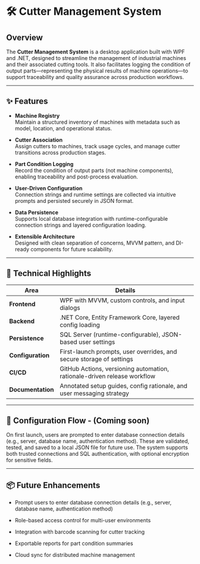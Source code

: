 # 🛠️ Cutter Management System

## Overview  
The **Cutter Management System** is a desktop application built with WPF and .NET, designed to streamline the management of industrial machines and their associated cutting tools. It also facilitates logging the condition of output parts—representing the physical results of machine operations—to support traceability and quality assurance across production workflows.

---

## ✨ Features

- **Machine Registry**  
  Maintain a structured inventory of machines with metadata such as model, location, and operational status.

- **Cutter Association**  
  Assign cutters to machines, track usage cycles, and manage cutter transitions across production stages.

- **Part Condition Logging**  
  Record the condition of output parts (not machine components), enabling traceability and post-process evaluation.

- **User-Driven Configuration**  
  Connection strings and runtime settings are collected via intuitive prompts and persisted securely in JSON format.

- **Data Persistence**  
  Supports local database integration with runtime-configurable connection strings and layered configuration loading.

- **Extensible Architecture**  
  Designed with clean separation of concerns, MVVM pattern, and DI-ready components for future scalability.

---

## 🧱 Technical Highlights

| Area                     | Details                                                                  |
|--------------------------|--------------------------------------------------------------------------|
| **Frontend**             | WPF with MVVM, custom controls, and input dialogs                        |
| **Backend**              | .NET Core, Entity Framework Core, layered config loading                 |
| **Persistence**          | SQL Server (runtime-configurable), JSON-based user settings              |
| **Configuration**        | First-launch prompts, user overrides, and secure storage of settings     |
| **CI/CD**                | GitHub Actions, versioning automation, rationale-driven release workflow |
| **Documentation**        | Annotated setup guides, config rationale, and user messaging strategy    |

---

## 🔐 Configuration Flow - (Coming soon)

On first launch, users are prompted to enter database connection details (e.g., server, database name, authentication method). These are validated, tested, and saved to a local JSON file for future use. The system supports both trusted connections and SQL authentication, with optional encryption for sensitive fields.

---

## 📦 Future Enhancements

- Prompt users to enter database connection details (e.g., server, database name, authentication method)

- Role-based access control for multi-user environments

- Integration with barcode scanning for cutter tracking

- Exportable reports for part condition summaries

- Cloud sync for distributed machine management

